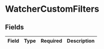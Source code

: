 # WatcherCustomFilters


## Fields

| Field       | Type        | Required    | Description |
| ----------- | ----------- | ----------- | ----------- |